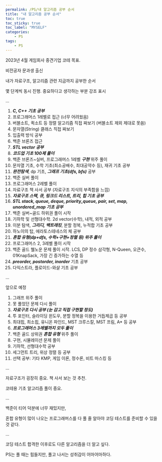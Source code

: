 ```yaml
---
permalink: /PS/내 알고리즘 공부 순서
title: "내 알고리즘 공부 순서"
toc: true
toc_sticky: true
toc_label: "MYSELF"
categories:
    - PS
tags:
    - PS
---
```


2023년 4월 게임회사 중견기업 코테 목표.

비전공자 문과생 출신

내가 자료구조, 알고리즘 관련 지금까지 공부한 순서

몇 단계씩 동시 진행. 중요하다고 생각하는 부분 강조 표시

...

1. ***C, C++ 기초 공부***
2. 프로그래머스 1레벨로 접근 (너무 어려웠음)
3. 버블소트, 퀵소트 등 정렬 알고리즘 직접 짜보기 (버블소트 제외 제대로 못씀)
4. 문자열(String) 클래스 직접 짜보기
5. 입출력 방식 공부
6. 백준 브론즈 접근
7. ***STL vector 공부***
8. ***코드업 기초 100제 풀이***
9. 백준 브론즈~실버, 프로그래머스 1레벨 ***구현*** 위주 풀이
10. 문자열 기초, 수학 기초(최소공배수, 최대공약수 등), 재귀 기초 공부
11. ***완전탐색***, dp 기초, ***그래프 기초(dfs, bfs)*** 공부
12. 백준 실버 풀이
13. 프로그래머스 2레벨 풀이
14. 자료구조 책 사서 공부 (자료구조 지식의 부족함을 느낌)
15. ***자료구조 스택, 큐, 링크드 리스트, 트리, 힙 기초 공부***
16. ***STL stack, queue, deque, priority_queue, pair, set, map, unordered_map 기초 공부***
17. 백준 실버~골드 하위권 풀이 시작
18. 기하학 및 선형대수학. 2d vector(수학), 내적, 외적 공부
20. 이분 탐색, ***그리디, 백트래킹***, 분할 정복, 누적합 기초 공부
21. 하노이의 탑, 에라토스테네스의 체 공부
22. ***혼합 유형(dp+dfs, 수학+구현+정렬 등) 위주 풀이***
23. 프로그래머스 2, 3레벨 풀이 시작
24. 백준 골드 웰노운 문제 풀이 시작. LCS, DP 정수 삼각형, N-Queen, 오큰수, 01KnapSack, 가장 긴 증가하는 수열 등
25. ***preorder, postorder, inorder*** 기초 공부
26. 다익스트라, 플로이드-와샬 기초 공부

...

앞으로 예정

1. 그래프 위주 풀이
2. 못 풀었던 문제 다시 풀이
3. ***자료구조 다시 공부 (눈 감고 직접 구현할 정도)***
4. 투 포인터, 슬라이딩 윈도우, 분할 정복을 이용한 거듭제곱 등 공부
5. 최대힙, 최소힙, 유니온 파인드, MST 크루스칼, MST 프림, A* 등 공부
6. ***프로그래머스 3레벨까지 모두 풀이***
7. 백준 골드 상위권 ***혼합 유형*** 위주 풀이
8. 구현, 시뮬레이션 문제 풀이
9. 기하학, 선형대수학 공부
10. 세그먼트 트리, 위상 정렬 등 공부
11. 선택 공부: 기타 KMP, 게임 이론, 정수론, 비트 마스킹 등

...

자료구조가 굉장히 중요. 책 사서 보는 것 추천.

코테용 기초 알고리즘 풀이 중요.

...

백준이 티어 덕분에 너무 재밌지만,

혼합 유형이 많이 나오는 프로그래머스를 다 풀 줄 알아야 코딩 테스트를 준비할 수 있을 것 같다.

...

코딩 테스트 합격한 이후로도 다른 알고리즘을 더 알고 싶다.

PS는 풀 때는 힘들지만, 풀고 나서는 성취감이 어마어마하다.